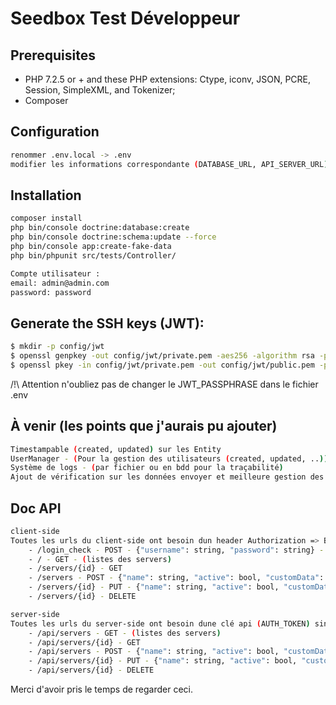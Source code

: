 # Seedbox Test Développeur

## Prerequisites

* PHP 7.2.5 or + and these PHP extensions: Ctype, iconv, JSON, PCRE, Session, SimpleXML, and Tokenizer;
* Composer


## Configuration
```bash
renommer .env.local -> .env
modifier les informations correspondante (DATABASE_URL, API_SERVER_URL)
```

## Installation
```bash
composer install
php bin/console doctrine:database:create
php bin/console doctrine:schema:update --force
php bin/console app:create-fake-data
php bin/phpunit src/tests/Controller/

Compte utilisateur :
email: admin@admin.com
password: password
```

## Generate the SSH keys (JWT):

```bash
$ mkdir -p config/jwt
$ openssl genpkey -out config/jwt/private.pem -aes256 -algorithm rsa -pkeyopt rsa_keygen_bits:4096
$ openssl pkey -in config/jwt/private.pem -out config/jwt/public.pem -pubout
```
/!\ Attention n'oubliez pas de changer le JWT_PASSPHRASE dans le fichier .env

## À venir (les points que j'aurais pu ajouter)
```bash
Timestampable (created, updated) sur les Entity
UserManager - (Pour la gestion des utilisateurs (created, updated, ..))
Système de logs - (par fichier ou en bdd pour la traçabilité)
Ajout de vérification sur les données envoyer et meilleure gestion des erreurs
```

## Doc API
```bash
client-side
Toutes les urls du client-side ont besoin dun header Authorization => Bearer {token} sinon cela retourne sur erreur 401
    - /login_check - POST - {"username": string, "password": string} - retourne un token (JWT)
    - / - GET - (listes des servers)
    - /servers/{id} - GET
    - /servers - POST - {"name": string, "active": bool, "customData": string}
    - /servers/{id} - PUT - {"name": string, "active": bool, "customData": string}
    - /servers/{id} - DELETE

server-side
Toutes les urls du server-side ont besoin dune clé api (AUTH_TOKEN) sinon cela retourne une erreur 401
    - /api/servers - GET - (listes des servers)
    - /api/servers/{id} - GET
    - /api/servers - POST - {"name": string, "active": bool, "customData": string}
    - /api/servers/{id} - PUT - {"name": string, "active": bool, "customData": string}
    - /api/servers/{id} - DELETE
```


Merci d'avoir pris le temps de regarder ceci.
